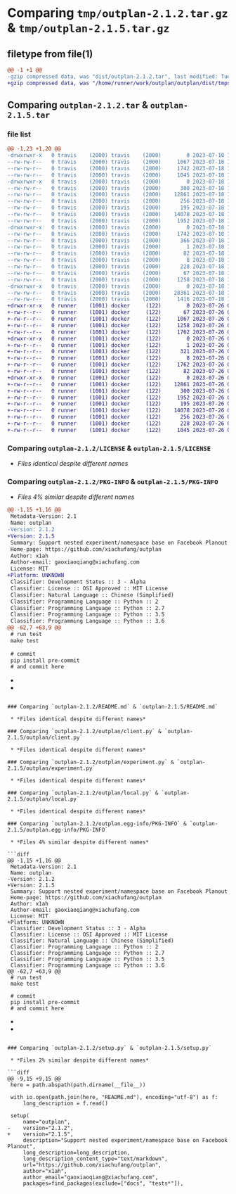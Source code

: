 # Comparing `tmp/outplan-2.1.2.tar.gz` & `tmp/outplan-2.1.5.tar.gz`

## filetype from file(1)

```diff
@@ -1 +1 @@
-gzip compressed data, was "dist/outplan-2.1.2.tar", last modified: Tue Jul 18 11:15:46 2023, max compression
+gzip compressed data, was "/home/runner/work/outplan/outplan/dist/tmpstm6vr64/outplan-2.1.5.tar", last modified: Wed Jul 26 09:34:46 2023, max compression
```

## Comparing `outplan-2.1.2.tar` & `outplan-2.1.5.tar`

### file list

```diff
@@ -1,23 +1,20 @@
-drwxrwxr-x   0 travis    (2000) travis    (2000)        0 2023-07-18 11:15:46.000000 outplan-2.1.2/
--rw-rw-r--   0 travis    (2000) travis    (2000)     1067 2023-07-18 11:14:46.000000 outplan-2.1.2/LICENSE
--rw-rw-r--   0 travis    (2000) travis    (2000)     1742 2023-07-18 11:15:46.000000 outplan-2.1.2/PKG-INFO
--rw-rw-r--   0 travis    (2000) travis    (2000)     1045 2023-07-18 11:14:46.000000 outplan-2.1.2/README.md
-drwxrwxr-x   0 travis    (2000) travis    (2000)        0 2023-07-18 11:15:46.000000 outplan-2.1.2/outplan/
--rw-rw-r--   0 travis    (2000) travis    (2000)      300 2023-07-18 11:14:46.000000 outplan-2.1.2/outplan/__init__.py
--rw-rw-r--   0 travis    (2000) travis    (2000)    12861 2023-07-18 11:14:46.000000 outplan-2.1.2/outplan/client.py
--rw-rw-r--   0 travis    (2000) travis    (2000)      256 2023-07-18 11:14:46.000000 outplan-2.1.2/outplan/const.py
--rw-rw-r--   0 travis    (2000) travis    (2000)      195 2023-07-18 11:14:46.000000 outplan-2.1.2/outplan/exceptions.py
--rw-rw-r--   0 travis    (2000) travis    (2000)    14078 2023-07-18 11:14:46.000000 outplan-2.1.2/outplan/experiment.py
--rw-rw-r--   0 travis    (2000) travis    (2000)     1952 2023-07-18 11:14:46.000000 outplan-2.1.2/outplan/local.py
-drwxrwxr-x   0 travis    (2000) travis    (2000)        0 2023-07-18 11:15:46.000000 outplan-2.1.2/outplan.egg-info/
--rw-rw-r--   0 travis    (2000) travis    (2000)     1742 2023-07-18 11:15:46.000000 outplan-2.1.2/outplan.egg-info/PKG-INFO
--rw-rw-r--   0 travis    (2000) travis    (2000)      366 2023-07-18 11:15:46.000000 outplan-2.1.2/outplan.egg-info/SOURCES.txt
--rw-rw-r--   0 travis    (2000) travis    (2000)        1 2023-07-18 11:15:46.000000 outplan-2.1.2/outplan.egg-info/dependency_links.txt
--rw-rw-r--   0 travis    (2000) travis    (2000)       82 2023-07-18 11:15:46.000000 outplan-2.1.2/outplan.egg-info/requires.txt
--rw-rw-r--   0 travis    (2000) travis    (2000)        8 2023-07-18 11:15:46.000000 outplan-2.1.2/outplan.egg-info/top_level.txt
--rw-rw-r--   0 travis    (2000) travis    (2000)      228 2023-07-18 11:14:46.000000 outplan-2.1.2/pyproject.toml
--rw-rw-r--   0 travis    (2000) travis    (2000)       67 2023-07-18 11:15:46.000000 outplan-2.1.2/setup.cfg
--rw-rw-r--   0 travis    (2000) travis    (2000)     1258 2023-07-18 11:14:46.000000 outplan-2.1.2/setup.py
-drwxrwxr-x   0 travis    (2000) travis    (2000)        0 2023-07-18 11:15:46.000000 outplan-2.1.2/tests/
--rw-rw-r--   0 travis    (2000) travis    (2000)    28361 2023-07-18 11:14:46.000000 outplan-2.1.2/tests/test_experiment.py
--rw-rw-r--   0 travis    (2000) travis    (2000)     1416 2023-07-18 11:14:46.000000 outplan-2.1.2/tests/test_local.py
+drwxr-xr-x   0 runner    (1001) docker     (122)        0 2023-07-26 09:34:46.000000 outplan-2.1.5/
+-rw-r--r--   0 runner    (1001) docker     (122)       67 2023-07-26 09:34:46.000000 outplan-2.1.5/setup.cfg
+-rw-r--r--   0 runner    (1001) docker     (122)     1067 2023-07-26 09:34:33.000000 outplan-2.1.5/LICENSE
+-rw-r--r--   0 runner    (1001) docker     (122)     1258 2023-07-26 09:34:33.000000 outplan-2.1.5/setup.py
+-rw-r--r--   0 runner    (1001) docker     (122)     1762 2023-07-26 09:34:46.000000 outplan-2.1.5/PKG-INFO
+drwxr-xr-x   0 runner    (1001) docker     (122)        0 2023-07-26 09:34:46.000000 outplan-2.1.5/outplan.egg-info/
+-rw-r--r--   0 runner    (1001) docker     (122)        1 2023-07-26 09:34:46.000000 outplan-2.1.5/outplan.egg-info/dependency_links.txt
+-rw-r--r--   0 runner    (1001) docker     (122)      321 2023-07-26 09:34:46.000000 outplan-2.1.5/outplan.egg-info/SOURCES.txt
+-rw-r--r--   0 runner    (1001) docker     (122)        8 2023-07-26 09:34:46.000000 outplan-2.1.5/outplan.egg-info/top_level.txt
+-rw-r--r--   0 runner    (1001) docker     (122)     1762 2023-07-26 09:34:46.000000 outplan-2.1.5/outplan.egg-info/PKG-INFO
+-rw-r--r--   0 runner    (1001) docker     (122)       82 2023-07-26 09:34:46.000000 outplan-2.1.5/outplan.egg-info/requires.txt
+drwxr-xr-x   0 runner    (1001) docker     (122)        0 2023-07-26 09:34:46.000000 outplan-2.1.5/outplan/
+-rw-r--r--   0 runner    (1001) docker     (122)    12861 2023-07-26 09:34:33.000000 outplan-2.1.5/outplan/client.py
+-rw-r--r--   0 runner    (1001) docker     (122)      300 2023-07-26 09:34:33.000000 outplan-2.1.5/outplan/__init__.py
+-rw-r--r--   0 runner    (1001) docker     (122)     1952 2023-07-26 09:34:33.000000 outplan-2.1.5/outplan/local.py
+-rw-r--r--   0 runner    (1001) docker     (122)      195 2023-07-26 09:34:33.000000 outplan-2.1.5/outplan/exceptions.py
+-rw-r--r--   0 runner    (1001) docker     (122)    14078 2023-07-26 09:34:33.000000 outplan-2.1.5/outplan/experiment.py
+-rw-r--r--   0 runner    (1001) docker     (122)      256 2023-07-26 09:34:33.000000 outplan-2.1.5/outplan/const.py
+-rw-r--r--   0 runner    (1001) docker     (122)      228 2023-07-26 09:34:33.000000 outplan-2.1.5/pyproject.toml
+-rw-r--r--   0 runner    (1001) docker     (122)     1045 2023-07-26 09:34:33.000000 outplan-2.1.5/README.md
```

### Comparing `outplan-2.1.2/LICENSE` & `outplan-2.1.5/LICENSE`

 * *Files identical despite different names*

### Comparing `outplan-2.1.2/PKG-INFO` & `outplan-2.1.5/PKG-INFO`

 * *Files 4% similar despite different names*

```diff
@@ -1,15 +1,16 @@
 Metadata-Version: 2.1
 Name: outplan
-Version: 2.1.2
+Version: 2.1.5
 Summary: Support nested experiment/namespace base on Facebook Planout
 Home-page: https://github.com/xiachufang/outplan
 Author: x1ah
 Author-email: gaoxiaoqiang@xiachufang.com
 License: MIT
+Platform: UNKNOWN
 Classifier: Development Status :: 3 - Alpha
 Classifier: License :: OSI Approved :: MIT License
 Classifier: Natural Language :: Chinese (Simplified)
 Classifier: Programming Language :: Python :: 2
 Classifier: Programming Language :: Python :: 2.7
 Classifier: Programming Language :: Python :: 3.5
 Classifier: Programming Language :: Python :: 3.6
@@ -62,7 +63,9 @@
 # run test
 make test
 
 # commit
 pip install pre-commit
 # and commit here
 ```
+
+
```

### Comparing `outplan-2.1.2/README.md` & `outplan-2.1.5/README.md`

 * *Files identical despite different names*

### Comparing `outplan-2.1.2/outplan/client.py` & `outplan-2.1.5/outplan/client.py`

 * *Files identical despite different names*

### Comparing `outplan-2.1.2/outplan/experiment.py` & `outplan-2.1.5/outplan/experiment.py`

 * *Files identical despite different names*

### Comparing `outplan-2.1.2/outplan/local.py` & `outplan-2.1.5/outplan/local.py`

 * *Files identical despite different names*

### Comparing `outplan-2.1.2/outplan.egg-info/PKG-INFO` & `outplan-2.1.5/outplan.egg-info/PKG-INFO`

 * *Files 4% similar despite different names*

```diff
@@ -1,15 +1,16 @@
 Metadata-Version: 2.1
 Name: outplan
-Version: 2.1.2
+Version: 2.1.5
 Summary: Support nested experiment/namespace base on Facebook Planout
 Home-page: https://github.com/xiachufang/outplan
 Author: x1ah
 Author-email: gaoxiaoqiang@xiachufang.com
 License: MIT
+Platform: UNKNOWN
 Classifier: Development Status :: 3 - Alpha
 Classifier: License :: OSI Approved :: MIT License
 Classifier: Natural Language :: Chinese (Simplified)
 Classifier: Programming Language :: Python :: 2
 Classifier: Programming Language :: Python :: 2.7
 Classifier: Programming Language :: Python :: 3.5
 Classifier: Programming Language :: Python :: 3.6
@@ -62,7 +63,9 @@
 # run test
 make test
 
 # commit
 pip install pre-commit
 # and commit here
 ```
+
+
```

### Comparing `outplan-2.1.2/setup.py` & `outplan-2.1.5/setup.py`

 * *Files 2% similar despite different names*

```diff
@@ -9,15 +9,15 @@
 here = path.abspath(path.dirname(__file__))
 
 with io.open(path.join(here, "README.md"), encoding="utf-8") as f:
     long_description = f.read()
 
 setup(
     name="outplan",
-    version="2.1.2",
+    version="2.1.5",
     description="Support nested experiment/namespace base on Facebook Planout",
     long_description=long_description,
     long_description_content_type="text/markdown",
     url="https://github.com/xiachufang/outplan",
     author="x1ah",
     author_email="gaoxiaoqiang@xiachufang.com",
     packages=find_packages(exclude=["docs", "tests*"]),
```

